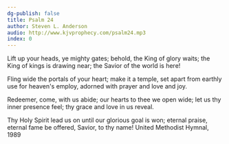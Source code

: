 ```yaml
---
dg-publish: false
title: Psalm 24
author: Steven L. Anderson
audio: http://www.kjvprophecy.com/psalm24.mp3
index: 0
---
```


Lift up your heads, ye mighty gates;
behold, the King of glory waits;
the King of kings is drawing near;
the Savior of the world is here!

Fling wide the portals of your heart;
make it a temple, set apart
from earthly use for heaven's employ,
adorned with prayer and love and joy.

Redeemer, come, with us abide;
our hearts to thee we open wide;
let us thy inner presence feel;
thy grace and love in us reveal.

Thy Holy Spirit lead us on
until our glorious goal is won;
eternal praise, eternal fame
be offered, Savior, to thy name!
United Methodist Hymnal, 1989